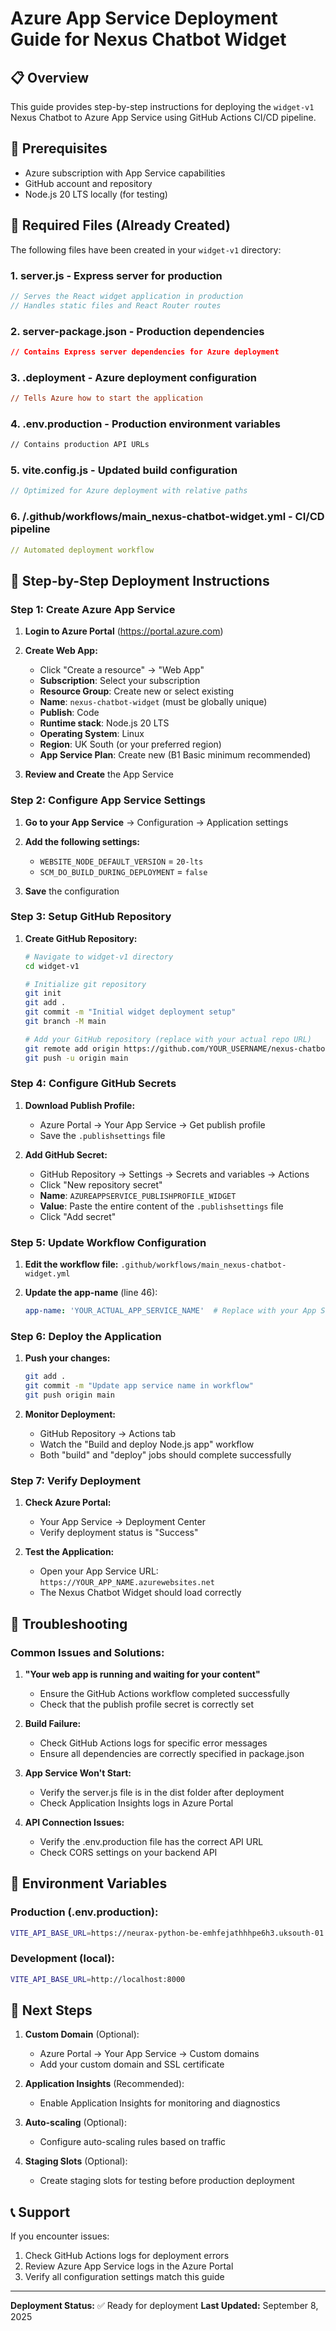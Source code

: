 # Azure App Service Deployment Guide for Nexus Chatbot Widget

## 📋 Overview

This guide provides step-by-step instructions for deploying the `widget-v1` Nexus Chatbot to Azure App Service using GitHub Actions CI/CD pipeline.

## 🎯 Prerequisites

- Azure subscription with App Service capabilities
- GitHub account and repository
- Node.js 20 LTS locally (for testing)

## 📁 Required Files (Already Created)

The following files have been created in your `widget-v1` directory:

### 1. **server.js** - Express server for production
```javascript
// Serves the React widget application in production
// Handles static files and React Router routes
```

### 2. **server-package.json** - Production dependencies
```json
// Contains Express server dependencies for Azure deployment
```

### 3. **.deployment** - Azure deployment configuration
```ini
// Tells Azure how to start the application
```

### 4. **.env.production** - Production environment variables
```bash
// Contains production API URLs
```

### 5. **vite.config.js** - Updated build configuration
```javascript
// Optimized for Azure deployment with relative paths
```

### 6. **/.github/workflows/main_nexus-chatbot-widget.yml** - CI/CD pipeline
```yaml
// Automated deployment workflow
```

## 🚀 Step-by-Step Deployment Instructions

### Step 1: Create Azure App Service

1. **Login to Azure Portal** (https://portal.azure.com)

2. **Create Web App:**
   - Click "Create a resource" → "Web App"
   - **Subscription**: Select your subscription
   - **Resource Group**: Create new or select existing
   - **Name**: `nexus-chatbot-widget` (must be globally unique)
   - **Publish**: Code
   - **Runtime stack**: Node.js 20 LTS
   - **Operating System**: Linux
   - **Region**: UK South (or your preferred region)
   - **App Service Plan**: Create new (B1 Basic minimum recommended)

3. **Review and Create** the App Service

### Step 2: Configure App Service Settings

1. **Go to your App Service** → Configuration → Application settings

2. **Add the following settings:**
   - `WEBSITE_NODE_DEFAULT_VERSION` = `20-lts`
   - `SCM_DO_BUILD_DURING_DEPLOYMENT` = `false`

3. **Save** the configuration

### Step 3: Setup GitHub Repository

1. **Create GitHub Repository:**
   ```bash
   # Navigate to widget-v1 directory
   cd widget-v1
   
   # Initialize git repository
   git init
   git add .
   git commit -m "Initial widget deployment setup"
   git branch -M main
   
   # Add your GitHub repository (replace with your actual repo URL)
   git remote add origin https://github.com/YOUR_USERNAME/nexus-chatbot-widget.git
   git push -u origin main
   ```

### Step 4: Configure GitHub Secrets

1. **Download Publish Profile:**
   - Azure Portal → Your App Service → Get publish profile
   - Save the `.publishsettings` file

2. **Add GitHub Secret:**
   - GitHub Repository → Settings → Secrets and variables → Actions
   - Click "New repository secret"
   - **Name**: `AZUREAPPSERVICE_PUBLISHPROFILE_WIDGET`
   - **Value**: Paste the entire content of the `.publishsettings` file
   - Click "Add secret"

### Step 5: Update Workflow Configuration

1. **Edit the workflow file:** `.github/workflows/main_nexus-chatbot-widget.yml`

2. **Update the app-name** (line 46):
   ```yaml
   app-name: 'YOUR_ACTUAL_APP_SERVICE_NAME'  # Replace with your App Service name
   ```

### Step 6: Deploy the Application

1. **Push your changes:**
   ```bash
   git add .
   git commit -m "Update app service name in workflow"
   git push origin main
   ```

2. **Monitor Deployment:**
   - GitHub Repository → Actions tab
   - Watch the "Build and deploy Node.js app" workflow
   - Both "build" and "deploy" jobs should complete successfully

### Step 7: Verify Deployment

1. **Check Azure Portal:**
   - Your App Service → Deployment Center
   - Verify deployment status is "Success"

2. **Test the Application:**
   - Open your App Service URL: `https://YOUR_APP_NAME.azurewebsites.net`
   - The Nexus Chatbot Widget should load correctly

## 🔧 Troubleshooting

### Common Issues and Solutions:

1. **"Your web app is running and waiting for your content"**
   - Ensure the GitHub Actions workflow completed successfully
   - Check that the publish profile secret is correctly set

2. **Build Failure:**
   - Check GitHub Actions logs for specific error messages
   - Ensure all dependencies are correctly specified in package.json

3. **App Service Won't Start:**
   - Verify the server.js file is in the dist folder after deployment
   - Check Application Insights logs in Azure Portal

4. **API Connection Issues:**
   - Verify the .env.production file has the correct API URL
   - Check CORS settings on your backend API

## 📝 Environment Variables

### Production (.env.production):
```bash
VITE_API_BASE_URL=https://neurax-python-be-emhfejathhhpe6h3.uksouth-01.azurewebsites.net
```

### Development (local):
```bash
VITE_API_BASE_URL=http://localhost:8000
```

## 🎯 Next Steps

1. **Custom Domain** (Optional):
   - Azure Portal → Your App Service → Custom domains
   - Add your custom domain and SSL certificate

2. **Application Insights** (Recommended):
   - Enable Application Insights for monitoring and diagnostics

3. **Auto-scaling** (Optional):
   - Configure auto-scaling rules based on traffic

4. **Staging Slots** (Optional):
   - Create staging slots for testing before production deployment

## 📞 Support

If you encounter issues:
1. Check GitHub Actions logs for deployment errors
2. Review Azure App Service logs in the Azure Portal
3. Verify all configuration settings match this guide

---

**Deployment Status:** ✅ Ready for deployment
**Last Updated:** September 8, 2025
